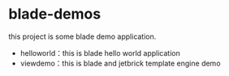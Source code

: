 # blade-demos

this project is some blade demo application.

- helloworld：this is blade hello world application
- viewdemo：this is blade and jetbrick template engine demo
